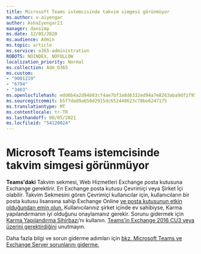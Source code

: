 ```yaml
---
title: Microsoft Teams istemcisinde takvim simgesi görünmüyor
ms.author: v-aiyengar
author: AshaIyengar21
manager: dansimp
ms.date: 12/05/2020
ms.audience: Admin
ms.topic: article
ms.service: o365-administration
ROBOTS: NOINDEX, NOFOLLOW
localization_priority: Normal
ms.collection: Adm_O365
ms.custom:
- "9001219"
- "6794"
- "3403"
ms.openlocfilehash: edd6b4a2d94b03cf4ae7bf3a8d6332ed94a7e8263aba9df1f9588eecbd0ce05a
ms.sourcegitcommit: b5f7da89a650d2915dc652449623c78be6247175
ms.translationtype: MT
ms.contentlocale: tr-TR
ms.lasthandoff: 08/05/2021
ms.locfileid: "54120024"
---
```

# <a name="calendar-icon-isnt-showing-in-microsoft-teams-client"></a>Microsoft Teams istemcisinde takvim simgesi görünmüyor

**Teams'daki** Takvim sekmesi, Web Hizmetleri Exchange posta kutusuna Exchange gerektirir. En Exchange posta kutusu Çevrimiçi veya Şirket İçi olabilir. Takvim Sekmesini gören Çevrimiçi  kullanıcılar için, kullanıcıların bir posta kutusu lisansına sahip Exchange Online [ve posta kutusunun etkin olduğundan emin olun.](https://docs.microsoft.com/exchange/recipients-in-exchange-online/create-user-mailboxes) Kullanıcılarınız şirket içinde ev sahibiyse, Karma yapılandırmanın iyi olduğunu onaylamanız gerekir. Sorunu gidermek için [Karma Yapılandırma Sihirbazı](https://docs.microsoft.com/exchange/hybrid-deployment/hybrid-agent)’nı kullanın. [Teams’in Exchange 2016 CU3 veya üzerini gerektirdiğini](https://docs.microsoft.com/microsoftteams/exchange-teams-interact) unutmayın.

Daha fazla bilgi ve sorun giderme adımları için [bkz. Microsoft Teams ve Exchange Server sorunlarını giderme.](https://docs.microsoft.com/microsoftteams/troubleshoot/known-issues/teams-exchange-interaction-issue)
